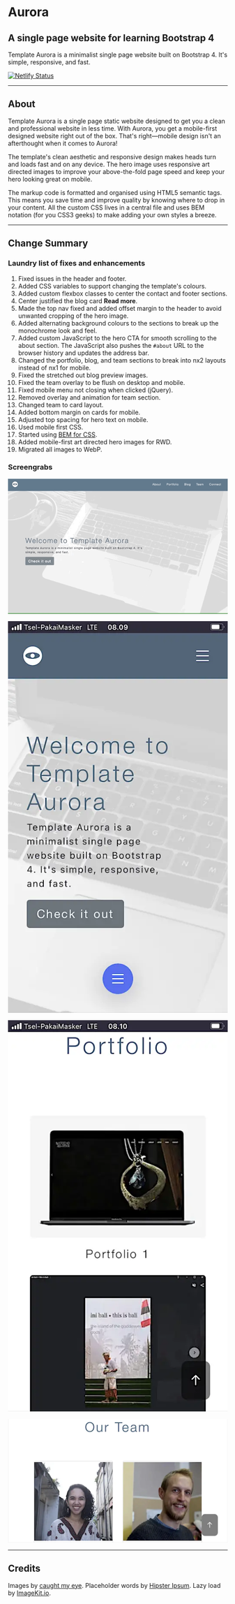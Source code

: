 # Aurora

## A single page website for learning Bootstrap 4

Template Aurora is a minimalist single page website built on Bootstrap 4. It's simple, responsive, and fast. 

[![Netlify Status](https://api.netlify.com/api/v1/badges/9c58f724-923b-4de0-a110-6314af5ab5e9/deploy-status)](https://app.netlify.com/sites/determined-golick-341803/deploys)

---

## About

Template Aurora is a single page static website designed to get you a clean and professional website in less time. With Aurora, you get a mobile-first designed website right out of the box. That's right—mobile design isn't an afterthought when it comes to Aurora!

The template's clean aesthetic and responsive design makes heads turn and loads fast and on any device. The hero image uses responsive art directed images to improve your above-the-fold page speed and keep your hero looking great on mobile.

The markup code is formatted and organised using HTML5 semantic tags. This means you save time and improve quality by knowing where to drop in your content. All the custom CSS lives in a central file and uses BEM notation (for you CSS3 geeks) to make adding your own styles a breeze. 

---

## Change Summary

### Laundry list of fixes and enhancements

1. Fixed issues in the header and footer.
1. Added CSS variables to support changing the template's colours.
1. Added custom flexbox classes to center the contact and footer sections.
1. Center justified the blog card **Read more**.
1. Made the top nav fixed and added offset margin to the header to avoid unwanted cropping of the hero image.
1. Added alternating background colours to the sections to break up the monochrome look and feel.
1. Added custom JavaScript to the hero CTA for smooth scrolling to the about section. The JavaScript also pushes the `#about` URL to the browser history and updates the address bar.
1. Changed the portfolio, blog, and team sections to break into nx2 layouts instead of nx1 for mobile.
1. Fixed the stretched out blog preview images.
1. Fixed the team overlay to be flush on desktop and mobile.
1. Fixed mobile menu not closing when clicked (jQuery).
1. Removed overlay and animation for team section.
1. Changed team to card layout.
1. Added bottom margin on cards for mobile.
1. Adjusted top spacing for hero text on mobile.
1. Used mobile first CSS.
1. Started using [BEM for CSS](http://getbem.com/naming/).
1. Added mobile-first art directed hero images for RWD.
1. Migrated all images to WebP.

### Screengrabs

![Demo video](images/aurora-demo-op.gif)

![Responsive Hero section](images/aurora-hero-mob.webp)

![Responsive Portfolio section](images/aurora-portfolio-mob.webp)

![Responsive Team section landscape orientation](images/aurora-team-mob.webp)

---

## Credits

Images by [caught my eye](https://www.caughtmyeye.cc/). Placeholder words by [Hipster Ipsum](https://hipsum.co/). Lazy load by [ImageKit.io](https://imagekit.io/).
